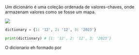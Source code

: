 Um dicionário é uma coleção ordenada de valores-chaves, onde armazenam valores como se fosse um mapa.

![](Pasted%20image%2020231212202458.png)

```python
dictionary = {1: '12', 2: '12', 3: '2023'}

print(dictionary) # {1: '12', 2: '12', 3: '2023'}
```

O dicionario eh formado por